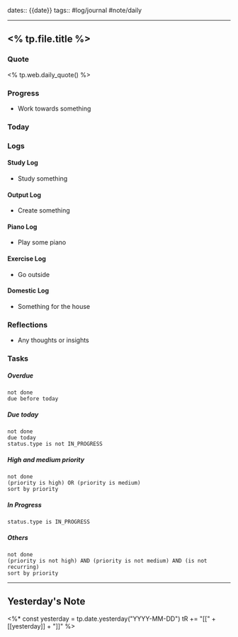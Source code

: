 dates:: {{date}}
tags:: #log/journal #note/daily 

---
## <% tp.file.title %>

### Quote

<% tp.web.daily_quote() %>


### Progress

- Work towards something

### Today


### Logs

#### Study Log

- Study something

#### Output Log

- Create something

#### Piano Log

- Play some piano

#### Exercise Log

- Go outside

#### Domestic Log

- Something for the house


### Reflections

- Any thoughts or insights

### Tasks

##### Overdue

```tasks
not done
due before today
```


##### Due today

```tasks
not done
due today
status.type is not IN_PROGRESS
```

##### High and medium priority

```tasks
not done
(priority is high) OR (priority is medium)
sort by priority
```

##### In Progress

```tasks
status.type is IN_PROGRESS
```

##### Others


```tasks
not done
(priority is not high) AND (priority is not medium) AND (is not recurring)
sort by priority
```


---
## Yesterday's Note

<%*
const yesterday = tp.date.yesterday("YYYY-MM-DD")
tR += "[[" + [[yesterday]] + "]]"
%>


